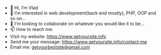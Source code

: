 - 👋 Hi, I’m Vlad
- 👀 I’m interested in web development(back end mostly), PHP, OOP and so on...
- 💞️ I'm looking to collaborate on whatever you would like it to be...
- 📫 How to reach me:
- Visit my website: https://www.getyoursite.info
- Send me your message: https://www.getyoursite.info/contact-me
- Email me: getyourbestsite@gmail.com

<!---
VladULazarev/VladULazarev is a ✨ special ✨ repository because its `README.md` (this file) appears on your GitHub profile.
You can click the Preview link to take a look at your changes.
--->
